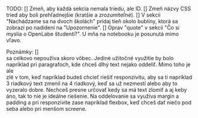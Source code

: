 TODO:
[] Zmeň, aby každá sekcia nemala triedu, ale ID.
[] Zmeň názvy CSS tried aby boli prehľadnejšie (kratšie a zrozumiteľné).
[] V sekcii "Nachádzame sa na dvoch školách" pridaj tieň okolo bubliny, ktorá sa zobrazí po nadídení na "Upozornenie".
[] Oprav "quote" v sekcii "Čo si myslia o OpenLabe študenti?". U mňa na notebooku je posunutá mimo vľavo.

Poznámky:
[] <br> sa celkovo nepoužíva skoro vôbec. Jediné užitočné využitie by bolo napríklad pri paragrafoch, kde chceš dlhý text nejako oddeliť. Mimo toho je ale <br> zlé v tom, keď napríklad budeš chcieť riešiť responzivitu, aby sa ti napríklad 3 riadkový text zmenil na 4 riadkový, keď sa už nezmestí alebo aby to vyzeralo dobre.  Nechceš presne určovať kedy sa má text zlomiť a aj keby áno, tak to nie je ideálne riešenie. Na oddelovanie sa využíva margin  a padding  a pri responzivite zase napríklad flexbox, keď chceš dať niečo pod seba alebo pri menšom screene.